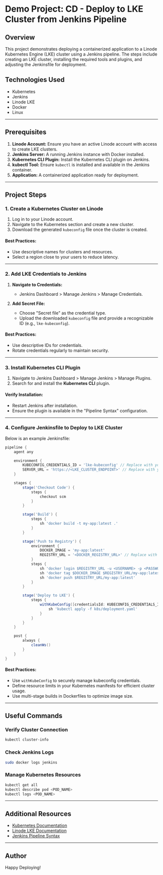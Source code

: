 # Demo Project: CD - Deploy to LKE Cluster from Jenkins Pipeline

## Overview

This project demonstrates deploying a containerized application to a Linode Kubernetes Engine (LKE) cluster using a Jenkins pipeline. The steps include creating an LKE cluster, installing the required tools and plugins, and adjusting the Jenkinsfile for deployment.

## Technologies Used

- Kubernetes
- Jenkins
- Linode LKE
- Docker
- Linux

---

## Prerequisites

1. **Linode Account:** Ensure you have an active Linode account with access to create LKE clusters.
2. **Jenkins Server:** A running Jenkins instance with Docker installed.
3. **Kubernetes CLI Plugin:** Install the Kubernetes CLI plugin on Jenkins.
4. **kubectl Tool:** Ensure `kubectl` is installed and available in the Jenkins container.
5. **Application:** A containerized application ready for deployment.

---

## Project Steps

### 1. Create a Kubernetes Cluster on Linode

1. Log in to your Linode account.
2. Navigate to the Kubernetes section and create a new cluster.
3. Download the generated `kubeconfig` file once the cluster is created.

#### Best Practices:

- Use descriptive names for clusters and resources.
- Select a region close to your users to reduce latency.

---

### 2. Add LKE Credentials to Jenkins

1. **Navigate to Credentials:**

   - Jenkins Dashboard > Manage Jenkins > Manage Credentials.

2. **Add Secret File:**

   - Choose "Secret file" as the credential type.
   - Upload the downloaded `kubeconfig` file and provide a recognizable ID (e.g., `lke-kubeconfig`).

#### Best Practices:

- Use descriptive IDs for credentials.
- Rotate credentials regularly to maintain security.

---

### 3. Install Kubernetes CLI Plugin

1. Navigate to Jenkins Dashboard > Manage Jenkins > Manage Plugins.
2. Search for and install the **Kubernetes CLI** plugin.

#### Verify Installation:

- Restart Jenkins after installation.
- Ensure the plugin is available in the "Pipeline Syntax" configuration.

---

### 4. Configure Jenkinsfile to Deploy to LKE Cluster

Below is an example Jenkinsfile:

```groovy
pipeline {
    agent any

    environment {
        KUBECONFIG_CREDENTIALS_ID = 'lke-kubeconfig' // Replace with your credential ID
        SERVER_URL = 'https://<LKE_CLUSTER_ENDPOINT>' // Replace with your LKE cluster endpoint
    }

    stages {
        stage('Checkout Code') {
            steps {
                checkout scm
            }
        }

        stage('Build') {
            steps {
                sh 'docker build -t my-app:latest .'
            }
        }

        stage('Push to Registry') {
            environment {
                DOCKER_IMAGE = 'my-app:latest'
                REGISTRY_URL = '<DOCKER_REGISTRY_URL>' // Replace with your registry URL
            }
            steps {
                sh 'docker login $REGISTRY_URL -u <USERNAME> -p <PASSWORD>'
                sh 'docker tag $DOCKER_IMAGE $REGISTRY_URL/my-app:latest'
                sh 'docker push $REGISTRY_URL/my-app:latest'
            }
        }

        stage('Deploy to LKE') {
            steps {
                withKubeConfig([credentialsId: KUBECONFIG_CREDENTIALS_ID, serverUrl: SERVER_URL]) {
                    sh 'kubectl apply -f k8s/deployment.yaml'
                }
            }
        }
    }

    post {
        always {
            cleanWs()
        }
    }
}
```

#### Best Practices:

- Use `withKubeConfig` to securely manage kubeconfig credentials.
- Define resource limits in your Kubernetes manifests for efficient cluster usage.
- Use multi-stage builds in Dockerfiles to optimize image size.

---

## Useful Commands

### Verify Cluster Connection

```bash
kubectl cluster-info
```

### Check Jenkins Logs

```bash
sudo docker logs jenkins
```

### Manage Kubernetes Resources

```bash
kubectl get all
kubectl describe pod <POD_NAME>
kubectl logs <POD_NAME>
```

---

## Additional Resources

- [Kubernetes Documentation](https://kubernetes.io/docs/)
- [Linode LKE Documentation](https://www.linode.com/docs/guides/kubernetes/)
- [Jenkins Pipeline Syntax](https://www.jenkins.io/doc/book/pipeline/syntax/)

---

## Author

Happy Deploying!
